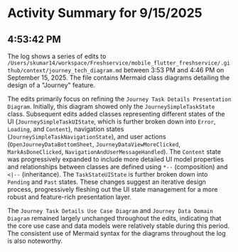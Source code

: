 # Activity Summary for 9/15/2025

## 4:53:42 PM
The log shows a series of edits to `/Users/skumar14/workspace/Freshservice/mobile_flutter_freshservice/.github/context/journey_tech_diagram.md` between 3:53 PM and 4:46 PM on September 15, 2025.  The file contains Mermaid class diagrams detailing the design of a "Journey" feature.

The edits primarily focus on refining the `Journey Task Details Presentation Diagram`.  Initially, this diagram showed only the `JourneySimpleTaskState` class.  Subsequent edits added classes representing different states of the UI (`JourneySimpleTaskUIState`, which is further broken down into `Error`, `Loading`, and `Content`), navigation states (`JourneySimpleTaskNavigationState`), and user actions (`OpenJourneyDataBottomSheet`, `JourneyDataViewMoreClicked`, `MarkAsDoneClicked`, `NavigationAndUserMessageHandled`).  The `Content` state was progressively expanded to include more detailed UI model properties and relationships between classes are defined using `*--` (composition) and `<|--` (inheritance). The `TaskStateUIState` is further broken down into `Pending` and `Past` states.  These changes suggest an iterative design process, progressively fleshing out the UI state management for a more robust and feature-rich presentation layer.

The `Journey Task Details Use Case Diagram` and `Journey Data Domain Diagram` remained largely unchanged throughout the edits, indicating that the core use case and data models were relatively stable during this period.  The consistent use of Mermaid syntax for the diagrams throughout the log is also noteworthy.
